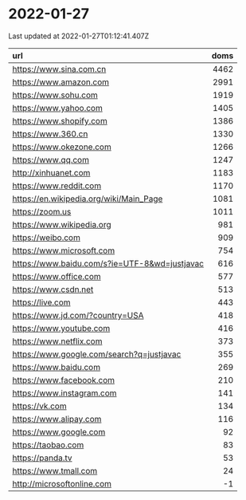 # 2022-01-27

<!-- BEGIN -->
Last updated at 2022-01-27T01:12:41.407Z

url | doms
:- | -:
https://www.sina.com.cn | 4462
https://www.amazon.com | 2991
https://www.sohu.com | 1919
https://www.yahoo.com | 1405
https://www.shopify.com | 1386
https://www.360.cn | 1330
https://www.okezone.com | 1266
https://www.qq.com | 1247
http://xinhuanet.com | 1183
https://www.reddit.com | 1170
https://en.wikipedia.org/wiki/Main_Page | 1081
https://zoom.us | 1011
https://www.wikipedia.org | 981
https://weibo.com | 909
https://www.microsoft.com | 754
https://www.baidu.com/s?ie=UTF-8&wd=justjavac | 616
https://www.office.com | 577
https://www.csdn.net | 513
https://live.com | 443
https://www.jd.com/?country=USA | 418
https://www.youtube.com | 416
https://www.netflix.com | 373
https://www.google.com/search?q=justjavac | 355
https://www.baidu.com | 269
https://www.facebook.com | 210
https://www.instagram.com | 141
https://vk.com | 134
https://www.alipay.com | 116
https://www.google.com | 92
https://taobao.com | 83
https://panda.tv | 53
https://www.tmall.com | 24
http://microsoftonline.com | -1
<!-- END -->
